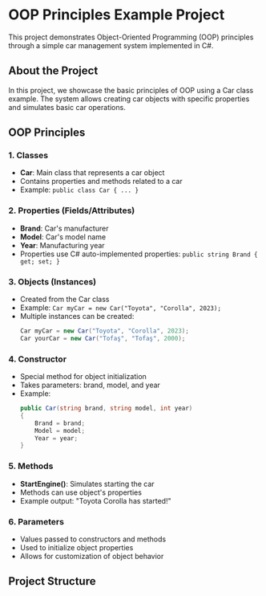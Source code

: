 # OOP Principles Example Project

This project demonstrates Object-Oriented Programming (OOP) principles through a simple car management system implemented in C#.

## About the Project

In this project, we showcase the basic principles of OOP using a Car class example. The system allows creating car objects with specific properties and simulates basic car operations.

## OOP Principles

### 1. Classes
- **Car**: Main class that represents a car object
- Contains properties and methods related to a car
- Example: `public class Car { ... }`

### 2. Properties (Fields/Attributes)
- **Brand**: Car's manufacturer
- **Model**: Car's model name
- **Year**: Manufacturing year
- Properties use C# auto-implemented properties: `public string Brand { get; set; }`

### 3. Objects (Instances)
- Created from the Car class
- Example: `Car myCar = new Car("Toyota", "Corolla", 2023);`
- Multiple instances can be created: 
  ```csharp
  Car myCar = new Car("Toyota", "Corolla", 2023);
  Car yourCar = new Car("Tofaş", "Tofaş", 2000);
  ```

### 4. Constructor
- Special method for object initialization
- Takes parameters: brand, model, and year
- Example:
  ```csharp
  public Car(string brand, string model, int year)
  {
      Brand = brand;
      Model = model;
      Year = year;
  }
  ```

### 5. Methods
- **StartEngine()**: Simulates starting the car
- Methods can use object's properties
- Example output: "Toyota Corolla has started!"

### 6. Parameters
- Values passed to constructors and methods
- Used to initialize object properties
- Allows for customization of object behavior

## Project Structure 